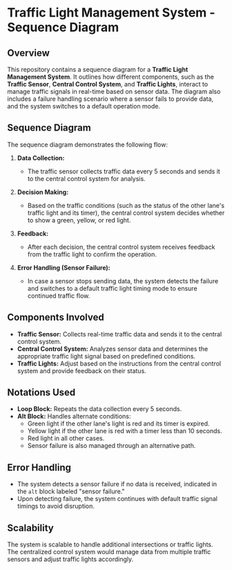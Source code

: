 # Traffic Light Management System - Sequence Diagram

## Overview

This repository contains a sequence diagram for a **Traffic Light Management System**. It outlines how different components, such as the **Traffic Sensor**, **Central Control System**, and **Traffic Lights**, interact to manage traffic signals in real-time based on sensor data. The diagram also includes a failure handling scenario where a sensor fails to provide data, and the system switches to a default operation mode.

## Sequence Diagram

The sequence diagram demonstrates the following flow:

1. **Data Collection:**
   - The traffic sensor collects traffic data every 5 seconds and sends it to the central control system for analysis.
   
2. **Decision Making:**
   - Based on the traffic conditions (such as the status of the other lane's traffic light and its timer), the central control system decides whether to show a green, yellow, or red light.

3. **Feedback:**
   - After each decision, the central control system receives feedback from the traffic light to confirm the operation.

4. **Error Handling (Sensor Failure):**
   - In case a sensor stops sending data, the system detects the failure and switches to a default traffic light timing mode to ensure continued traffic flow.

## Components Involved

- **Traffic Sensor:** Collects real-time traffic data and sends it to the central control system.
- **Central Control System:** Analyzes sensor data and determines the appropriate traffic light signal based on predefined conditions.
- **Traffic Lights:** Adjust based on the instructions from the central control system and provide feedback on their status.
  
## Notations Used

- **Loop Block:** Repeats the data collection every 5 seconds.
- **Alt Block:** Handles alternate conditions:
  - Green light if the other lane's light is red and its timer is expired.
  - Yellow light if the other lane is red with a timer less than 10 seconds.
  - Red light in all other cases.
  - Sensor failure is also managed through an alternative path.
  
## Error Handling

- The system detects a sensor failure if no data is received, indicated in the `alt` block labeled "sensor failure."
- Upon detecting failure, the system continues with default traffic signal timings to avoid disruption.

## Scalability

The system is scalable to handle additional intersections or traffic lights. The centralized control system would manage data from multiple traffic sensors and adjust traffic lights accordingly.


